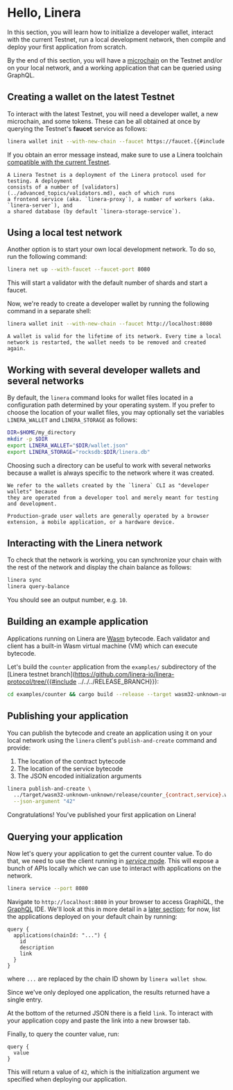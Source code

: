 # Hello, Linera

In this section, you will learn how to initialize a developer wallet, interact
with the current Testnet, run a local development network, then compile and
deploy your first application from scratch.

By the end of this section, you will have a
[microchain](../core_concepts/microchains.md) on the Testnet and/or on your
local network, and a working application that can be queried using GraphQL.

## Creating a wallet on the latest Testnet

To interact with the latest Testnet, you will need a developer wallet, a new
microchain, and some tokens. These can be all obtained at once by querying the
Testnet's **faucet** service as follows:

```bash
linera wallet init --with-new-chain --faucet https://faucet.{{#include ../../../RELEASE_DOMAIN}}.linera.net
```

If you obtain an error message instead, make sure to use a Linera toolchain
[compatible with the current Testnet](installation.md#installing-from-cratesio).

```admonish info
A Linera Testnet is a deployment of the Linera protocol used for testing. A deployment
consists of a number of [validators](../advanced_topics/validators.md), each of which runs
a frontend service (aka. `linera-proxy`), a number of workers (aka. `linera-server`), and
a shared database (by default `linera-storage-service`).
```

## Using a local test network

Another option is to start your own local development network. To do so, run the
following command:

```bash
linera net up --with-faucet --faucet-port 8080
```

This will start a validator with the default number of shards and start a
faucet.

Now, we're ready to create a developer wallet by running the following command
in a separate shell:

```bash
linera wallet init --with-new-chain --faucet http://localhost:8080
```

```admonish warn
A wallet is valid for the lifetime of its network. Every time a local
network is restarted, the wallet needs to be removed and created again.
```

## Working with several developer wallets and several networks

By default, the `linera` command looks for wallet files located in a
configuration path determined by your operating system. If you prefer to choose
the location of your wallet files, you may optionally set the variables
`LINERA_WALLET` and `LINERA_STORAGE` as follows:

```bash
DIR=$HOME/my_directory
mkdir -p $DIR
export LINERA_WALLET="$DIR/wallet.json"
export LINERA_STORAGE="rocksdb:$DIR/linera.db"
```

Choosing such a directory can be useful to work with several networks because a
wallet is always specific to the network where it was created.

```admonish warn
We refer to the wallets created by the `linera` CLI as "developer wallets" because
they are operated from a developer tool and merely meant for testing and development.

Production-grade user wallets are generally operated by a browser
extension, a mobile application, or a hardware device.
```

## Interacting with the Linera network

To check that the network is working, you can synchronize your chain with the
rest of the network and display the chain balance as follows:

```bash
linera sync
linera query-balance
```

You should see an output number, e.g. `10`.

## Building an example application

Applications running on Linera are [Wasm](https://webassembly.org/) bytecode.
Each validator and client has a built-in Wasm virtual machine (VM) which can
execute bytecode.

Let's build the `counter` application from the `examples/` subdirectory of the
[Linera testnet
branch](https://github.com/linera-io/linera-protocol/tree/{{#include
../../../RELEASE_BRANCH}}):

```bash
cd examples/counter && cargo build --release --target wasm32-unknown-unknown
```

## Publishing your application

You can publish the bytecode and create an application using it on your local
network using the `linera` client's `publish-and-create` command and provide:

1. The location of the contract bytecode
2. The location of the service bytecode
3. The JSON encoded initialization arguments

```bash
linera publish-and-create \
  ../target/wasm32-unknown-unknown/release/counter_{contract,service}.wasm \
  --json-argument "42"
```

Congratulations! You've published your first application on Linera!

## Querying your application

Now let's query your application to get the current counter value. To do that,
we need to use the client running in
[_service_ mode](../core_concepts/node_service.md). This will expose a bunch of
APIs locally which we can use to interact with applications on the network.

```bash
linera service --port 8080
```

<!-- TODO: add graphiql image here -->

Navigate to `http://localhost:8080` in your browser to access GraphiQL, the
[GraphQL](https://graphql.org) IDE. We'll look at this in more detail in a
[later section](../core_concepts/node_service.md#graphiql-ide); for now, list
the applications deployed on your default chain by running:

```gql
query {
  applications(chainId: "...") {
    id
    description
    link
  }
}
```

where `...` are replaced by the chain ID shown by `linera wallet show`.

Since we've only deployed one application, the results returned have a single
entry.

At the bottom of the returned JSON there is a field `link`. To interact with
your application copy and paste the link into a new browser tab.

Finally, to query the counter value, run:

```gql
query {
  value
}
```

This will return a value of `42`, which is the initialization argument we
specified when deploying our application.
